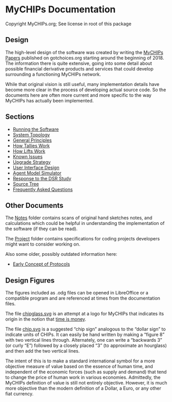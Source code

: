 # MyCHIPs Documentation
Copyright MyCHIPs.org; See license in root of this package

## Design
The high-level design of the software was created by writing the
[MyCHIPs Papers](http://gotchoices.org/mychips) published on gotchoices.org 
starting around the beginning of 2018.  The information there is quite 
extensive, going into some detail about possible financial derivative products 
and services that could develop surrounding a functioning MyCHIPs network.

While that original vision is still useful, many implementation details have
become more clear in the process of developing actual source code.  So the
documents here are often more current and more specific to the way MyCHIPs has
actually been implemented.

## Sections
- [Running the Software](Development.md)
- [System Topology](Network.md)
- [General Principles](General.md)
- [How Tallies Work](Tallies.md)
- [How Lifts Work](Lifts.md)
- [Known Issues](Bugs.md)
- [Upgrade Strategy](Upgrading.md)
- [User Interface Design](Users.md)
- [Agent Model Simulator](Agent.md)
- [Response to the DSR Study](Safety.md)
- [Source Tree](Sources.md)
- [Frequently Asked Questions](FAQ.md)

## Other Documents
The [Notes](Notes/README.md) folder contains scans of original hand sketches notes, and 
calculations which could be helpful in understanding the implementation of the
software (if they can be read).

The [Project](Project/README.md) folder contains specifications for coding projects 
developers might want to consider working on.

Also some older, possibly outdated information here:
- [Early Concept of Protocols](Dialogs.md)

## Design Figures
The figures included as .odg files can be opened in LibreOffice or a compatible 
program and are referenced at times from the documentation files.

The file [chipglass.svg](chipglass.svg) is an attempt at a logo for MyCHIPs 
that indicates its origin in the notion that 
[time is money](http://gotchoices.org/mychips/whychips.html).

The file [chip.svg](chip.svg) is a suggested
“chip sign” analogous to the “dollar sign” to indicate units of CHIPs. 
It can easily be hand written by making a “figure 8” with two vertical lines through.
Alternately, one can write a “backwards 3” (or curly “E”) followed by a closely 
placed “3” (to approximate an hourglass) and then add the two vertical lines.

The intent of this is to make a standard international symbol for a more
objective measure of value based on the essence of human time, and independent 
of the economic forces (such as supply and demand) that tend to change the 
price of human work in various economies.  Admittedly, the MyCHIPs definition 
of value is still not entirely objective.  However, it is much more objective 
than the modern definition of a Dollar, a Euro, or any other fiat currency.
